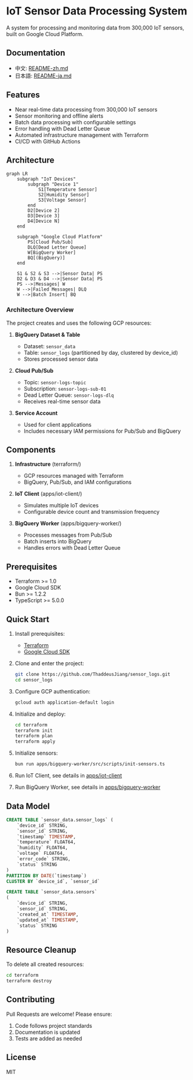 # IoT Sensor Data Processing System

A system for processing and monitoring data from 300,000 IoT sensors, built on Google Cloud Platform.

## Documentation
- 中文: [README-zh.md](README-zh.md)
- 日本語: [README-ja.md](README-ja.md)

## Features

- Near real-time data processing from 300,000 IoT sensors
- Sensor monitoring and offline alerts
- Batch data processing with configurable settings
- Error handling with Dead Letter Queue
- Automated infrastructure management with Terraform
- CI/CD with GitHub Actions

## Architecture

```mermaid
graph LR
    subgraph "IoT Devices"
        subgraph "Device 1"
            S1[Temperature Sensor]
            S2[Humidity Sensor]
            S3[Voltage Sensor]
        end
        D2[Device 2]
        D3[Device 3]
        D4[Device N]
    end

    subgraph "Google Cloud Platform"
        PS[Cloud Pub/Sub]
        DLQ[Dead Letter Queue]
        W[BigQuery Worker]
        BQ[(BigQuery)]
    end

    S1 & S2 & S3 -->|Sensor Data| PS
    D2 & D3 & D4 -->|Sensor Data| PS
    PS -->|Messages| W
    W -->|Failed Messages| DLQ
    W -->|Batch Insert| BQ
```

### Architecture Overview

The project creates and uses the following GCP resources:

1. **BigQuery Dataset & Table**
   - Dataset: `sensor_data`
   - Table: `sensor_logs` (partitioned by day, clustered by device_id)
   - Stores processed sensor data

2. **Cloud Pub/Sub**
   - Topic: `sensor-logs-topic`
   - Subscription: `sensor-logs-sub-01`
   - Dead Letter Queue: `sensor-logs-dlq`
   - Receives real-time sensor data

3. **Service Account**
   - Used for client applications
   - Includes necessary IAM permissions for Pub/Sub and BigQuery

## Components

1. **Infrastructure** (terraform/)
   - GCP resources managed with Terraform
   - BigQuery, Pub/Sub, and IAM configurations

2. **IoT Client** (apps/iot-client/)
   - Simulates multiple IoT devices
   - Configurable device count and transmission frequency

3. **BigQuery Worker** (apps/bigquery-worker/)
   - Processes messages from Pub/Sub
   - Batch inserts into BigQuery
   - Handles errors with Dead Letter Queue



## Prerequisites

- Terraform >= 1.0
- Google Cloud SDK
- Bun >= 1.2.2
- TypeScript >= 5.0.0

## Quick Start

1. Install prerequisites:
   - [Terraform](https://developer.hashicorp.com/terraform/downloads)
   - [Google Cloud SDK](https://cloud.google.com/sdk/docs/install)

2. Clone and enter the project:
   ```bash
   git clone https://github.com/ThaddeusJiang/sensor_logs.git
   cd sensor_logs
   ```

3. Configure GCP authentication:
   ```bash
   gcloud auth application-default login
   ```

4. Initialize and deploy:
   ```bash
   cd terraform
   terraform init
   terraform plan
   terraform apply
   ```

5. Initialize sensors:
   ```bash
   bun run apps/bigquery-worker/src/scripts/init-sensors.ts
   ```

6. Run IoT Client, see details in [apps/iot-client](apps/iot-client)
7. Run BigQuery Worker, see details in [apps/bigquery-worker](apps/bigquery-worker)

## Data Model

```sql
CREATE TABLE `sensor_data.sensor_logs` (
    `device_id` STRING,
    `sensor_id` STRING,
    `timestamp` TIMESTAMP,
    `temperature` FLOAT64,
    `humidity` FLOAT64,
    `voltage` FLOAT64,
    `error_code` STRING,
    `status` STRING
)
PARTITION BY DATE(`timestamp`)
CLUSTER BY `device_id`, `sensor_id`
```

```sql
CREATE TABLE `sensor_data.sensors`
(
    `device_id` STRING,
    `sensor_id` STRING,
    `created_at` TIMESTAMP,
    `updated_at` TIMESTAMP,
    `status` STRING
)
```

## Resource Cleanup

To delete all created resources:
```bash
cd terraform
terraform destroy
```

## Contributing

Pull Requests are welcome! Please ensure:
1. Code follows project standards
2. Documentation is updated
3. Tests are added as needed

## License

MIT
